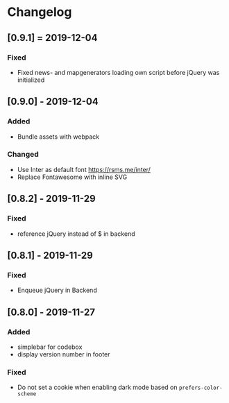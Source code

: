 # Changelog

## [0.9.1] = 2019-12-04

### Fixed
- Fixed news- and mapgenerators loading own script before jQuery was initialized

## [0.9.0] - 2019-12-04

### Added
- Bundle assets with webpack

### Changed
- Use Inter as default font https://rsms.me/inter/
- Replace Fontawesome with inline SVG


## [0.8.2] - 2019-11-29

### Fixed
- reference jQuery instead of $ in backend


## [0.8.1] - 2019-11-29

### Fixed
- Enqueue jQuery in Backend


## [0.8.0] - 2019-11-27

### Added
- simplebar for codebox
- display version number in footer

### Fixed
- Do not set a cookie when enabling dark mode based on `prefers-color-scheme`